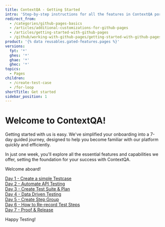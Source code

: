 ```yaml
---
title: ContextQA - Getting Started
intro: 'Step-by-step instructions for all the features in ContextQA portal'
redirect_from:
  - /categories/github-pages-basics
  - /articles/additional-customizations-for-github-pages
  - /articles/getting-started-with-github-pages
  - /github/working-with-github-pages/getting-started-with-github-pages
product: '{% data reusables.gated-features.pages %}'
versions:
  fpt: '*'
  ghes: '*'
  ghae: '*'
  ghec: '*'
topics:
  - Pages
children:
  - /create-test-case
  - /for-loop
shortTitle: Get started
sidebar_position: 1
---
```



# Welcome to ContextQA!

Getting started with us is easy. We've simplified your onboarding into a 7-day guided journey, designed to help you become familiar with our platform quickly and efficiently.

In just one week, you'll explore all the essential features and capabilities we offer, setting the foundation for your success with ContextQA.

Welcome aboard!

[Day 1 - Create a simple Testcase](./../webapp/Day1.md)  
[Day 2 - Automate API Testing](./../webapp/Day2.md)  
[Day 3 - Create Test Suite & Plan](./../webapp/Day3.md)  
[Day 4 - Data Driven Testing](./../webapp/Day4.md)  
[Day 5 - Create Step Group](./../webapp/Day5.md)  
[Day 6 - How to Re-record Test Steps](./../webapp/Day6.md)  
[Day 7 - Proof & Release](./../webapp/Day7.md)  


Happy Testing!
